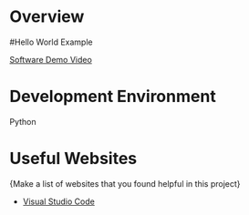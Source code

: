 # Overview

#Hello World Example


[Software Demo Video](https://youtu.be/l_mN7HMaaC4)

# Development Environment

Python

# Useful Websites

{Make a list of websites that you found helpful in this project}
* [Visual Studio Code]()
